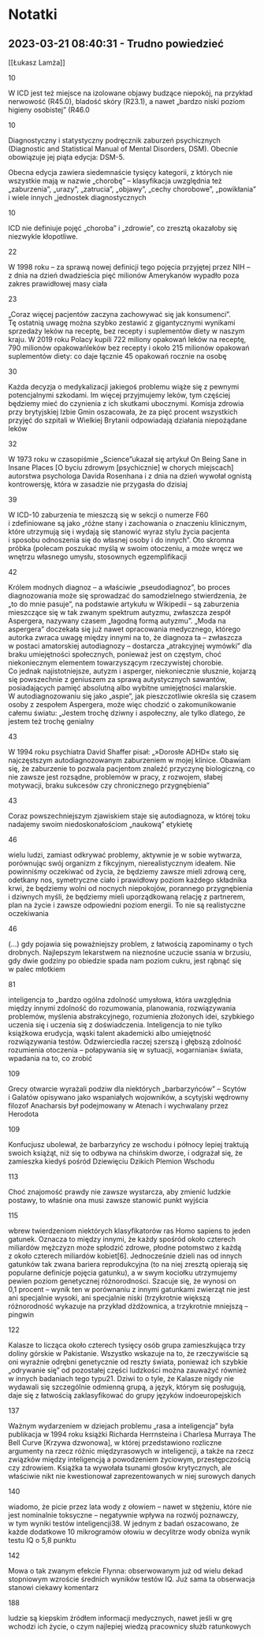 # Notatki
## 2023-03-21 08:40:31 - Trudno powiedzieć

[[Łukasz Lamża]]

10

W ICD jest też miejsce na izolowane objawy budzące niepokój, na przykład nerwowość (R45.0), bladość skóry (R23.1), a nawet „bardzo niski poziom higieny osobistej” (R46.0

10

Diagnostyczny i statystyczny podręcznik zaburzeń psychicznych (Diagnostic and Statistical Manual of Mental Disorders, DSM). Obecnie obowiązuje jej piąta edycja: DSM-5.

Obecna edycja zawiera siedemnaście tysięcy kategorii, z których nie wszystkie mają w nazwie „chorobę” – klasyfikacja uwzględnia też „zaburzenia”, „urazy”, „zatrucia”, „objawy”, „cechy chorobowe”, „powikłania” i wiele innych „jednostek diagnostycznych

10

ICD nie definiuje pojęć „choroba” i „zdrowie”, co zresztą okazałoby się niezwykle kłopotliwe.

22

W 1998 roku – za sprawą nowej definicji tego pojęcia przyjętej przez NIH – z dnia na dzień dwadzieścia pięć milionów Amerykanów wypadło poza zakres prawidłowej masy ciała

23

„Coraz więcej pacjentów zaczyna zachowywać się jak konsumenci”. Tę ostatnią uwagę można szybko zestawić z gigantycznymi wynikami sprzedaży leków na receptę, bez recepty i suplementów diety w naszym kraju. W 2019 roku Polacy kupili 722 miliony opakowań leków na receptę, 790 milionów opakowańleków bez recepty i około 215 milionów opakowań suplementów diety: co daje łącznie 45 opakowań rocznie na osobę

30

Każda decyzja o medykalizacji jakiegoś problemu wiąże się z pewnymi potencjalnymi szkodami. Im więcej przyjmujemy leków, tym częściej będziemy mieć do czynienia z ich skutkami ubocznymi. Komisja zdrowia przy brytyjskiej Izbie Gmin oszacowała, że za pięć procent wszystkich przyjęć do szpitali w Wielkiej Brytanii odpowiadają działania niepożądane leków

32

W 1973 roku w czasopiśmie „Science”ukazał się artykuł On Being Sane in Insane Places [O byciu zdrowym [psychicznie] w chorych miejscach] autorstwa psychologa Davida Rosenhana i z dnia na dzień wywołał ognistą kontrowersję, która w zasadzie nie przygasła do dzisiaj

39

W ICD-10 zaburzenia te mieszczą się w sekcji o numerze F60 i zdefiniowane są jako „różne stany i zachowania o znaczeniu klinicznym, które utrzymują się i wydają się stanowić wyraz stylu życia pacjenta i sposobu odnoszenia się do własnej osoby i do innych”. Oto skromna próbka (polecam poszukać myślą w swoim otoczeniu, a może wręcz we wnętrzu własnego umysłu, stosownych egzemplifikacji

42

Królem modnych diagnoz – a właściwie „pseudodiagnoz”, bo proces diagnozowania może się sprowadzać do samodzielnego stwierdzenia, że „to do mnie pasuje”, na podstawie artykułu w Wikipedii – są zaburzenia mieszczące się w tak zwanym spektrum autyzmu, zwłaszcza zespół Aspergera, nazywany czasem „łagodną formą autyzmu”. „Moda na aspergera” doczekała się już nawet opracowania medycznego, którego autorka zwraca uwagę między innymi na to, że diagnoza ta – zwłaszcza w postaci amatorskiej autodiagnozy – dostarcza „atrakcyjnej wymówki” dla braku umiejętności społecznych, ponieważ jest on częstym, choć niekoniecznym elementem towarzyszącym rzeczywistej chorobie. Co jednak najistotniejsze, autyzm i asperger, niekoniecznie słusznie, kojarzą się powszechnie z geniuszem za sprawą autystycznych sawantów, posiadających pamięć absolutną albo wybitne umiejętności malarskie. W autodiagnozowaniu się jako „aspie”, jak pieszczotliwie określa się czasem osoby z zespołem Aspergera, może więc chodzić o zakomunikowanie całemu światu: „Jestem trochę dziwny i aspołeczny, ale tylko dlatego, że jestem też trochę genialny

43

W 1994 roku psychiatra David Shaffer pisał: „»Dorosłe ADHD« stało się najczęstszym autodiagnozowanym zaburzeniem w mojej klinice. Obawiam się, że zaburzenie to pozwala pacjentom znaleźć przyczynę biologiczną, co nie zawsze jest rozsądne, problemów w pracy, z rozwojem, słabej motywacji, braku sukcesów czy chronicznego przygnębienia”

43

Coraz powszechniejszym zjawiskiem staje się autodiagnoza, w której toku nadajemy swoim niedoskonałościom „naukową” etykietę

46

wielu ludzi, zamiast odkrywać problemy, aktywnie je w sobie wytwarza, porównując swój organizm z fikcyjnym, nierealistycznym ideałem. Nie powinniśmy oczekiwać od życia, że będziemy zawsze mieli zdrową cerę, odetkany nos, symetryczne ciało i prawidłowy poziom każdego składnika krwi, że będziemy wolni od nocnych niepokojów, porannego przygnębienia i dziwnych myśli, że będziemy mieli uporządkowaną relację z partnerem, plan na życie i zawsze odpowiedni poziom energii. To nie są realistyczne oczekiwania

46

(...) gdy pojawia się poważniejszy problem, z łatwością zapominamy o tych drobnych. Najlepszym lekarstwem na nieznośne uczucie ssania w brzusiu, gdy dwie godziny po obiedzie spada nam poziom cukru, jest rąbnąć się w palec młotkiem

81

inteligencja to „bardzo ogólna zdolność umysłowa, która uwzględnia między innymi zdolność do rozumowania, planowania, rozwiązywania problemów, myślenia abstrakcyjnego, rozumienia złożonych idei, szybkiego uczenia się i uczenia się z doświadczenia. Inteligencja to nie tylko książkowa erudycja, wąski talent akademicki albo umiejętność rozwiązywania testów. Odzwierciedla raczej szerszą i głębszą zdolność rozumienia otoczenia – połapywania się w sytuacji, »ogarniania« świata, wpadania na to, co zrobić

109

Grecy otwarcie wyrażali podziw dla niektórych „barbarzyńców” – Scytów i Galatów opisywano jako wspaniałych wojowników, a scytyjski wędrowny filozof Anacharsis był podejmowany w Atenach i wychwalany przez Herodota

109

Konfucjusz ubolewał, że barbarzyńcy ze wschodu i północy lepiej traktują swoich książąt, niż się to odbywa na chińskim dworze, i odgrażał się, że zamieszka kiedyś pośród Dziewięciu Dzikich Plemion Wschodu

113

Choć znajomość prawdy nie zawsze wystarcza, aby zmienić ludzkie postawy, to właśnie ona musi zawsze stanowić punkt wyjścia

115

wbrew twierdzeniom niektórych klasyfikatorów ras Homo sapiens to jeden gatunek. Oznacza to między innymi, że każdy spośród około czterech miliardów mężczyzn może spłodzić zdrowe, płodne potomstwo z każdą z około czterech miliardów kobiet[6]. Jednocześnie dzieli nas od innych gatunków tak zwana bariera reprodukcyjna (to na niej zresztą opierają się popularne definicje pojęcia gatunku), a w swym kociołku utrzymujemy pewien poziom genetycznej różnorodności. Szacuje się, że wynosi on 0,1 procent – wynik ten w porównaniu z innymi gatunkami zwierząt nie jest ani specjalnie wysoki, ani specjalnie niski (trzykrotnie większą różnorodność wykazuje na przykład dżdżownica, a trzykrotnie mniejszą – pingwin

122

Kalasze to licząca około czterech tysięcy osób grupa zamieszkująca trzy doliny górskie w Pakistanie. Wszystko wskazuje na to, że rzeczywiście są oni wyraźnie odrębni genetycznie od reszty świata, ponieważ ich szybkie „odrywanie się” od pozostałej części ludzkości można zauważyć również w innych badaniach tego typu21. Dziwi to o tyle, że Kalasze nigdy nie wydawali się szczególnie odmienną grupą, a język, którym się posługują, daje się z łatwością zaklasyfikować do grupy języków indoeuropejskich

137

Ważnym wydarzeniem w dziejach problemu „rasa a inteligencja” była publikacja w 1994 roku książki Richarda Herrnsteina i Charlesa Murraya The Bell Curve [Krzywa dzwonowa], w której przedstawiono rozliczne argumenty na rzecz różnic międzyrasowych w inteligencji, a także na rzecz związków między inteligencją a powodzeniem życiowym, przestępczością czy zdrowiem. Książka ta wywołała tsunami głosów krytycznych, ale właściwie nikt nie kwestionował zaprezentowanych w niej surowych danych

140

wiadomo, że picie przez lata wody z ołowiem – nawet w stężeniu, które nie jest nominalnie toksyczne – negatywnie wpływa na rozwój poznawczy, w tym wyniki testów inteligencji38. W jednym z badań oszacowano, że każde dodatkowe 10 mikrogramów ołowiu w decylitrze wody obniża wynik testu IQ o 5,8 punktu

142

Mowa o tak zwanym efekcie Flynna: obserwowanym już od wielu dekad stopniowym wzroście średnich wyników testów IQ. Już sama ta obserwacja stanowi ciekawy komentarz


188

ludzie są kiepskim źródłem informacji medycznych, nawet jeśli w grę wchodzi ich życie, o czym najlepiej wiedzą pracownicy służb ratunkowych

